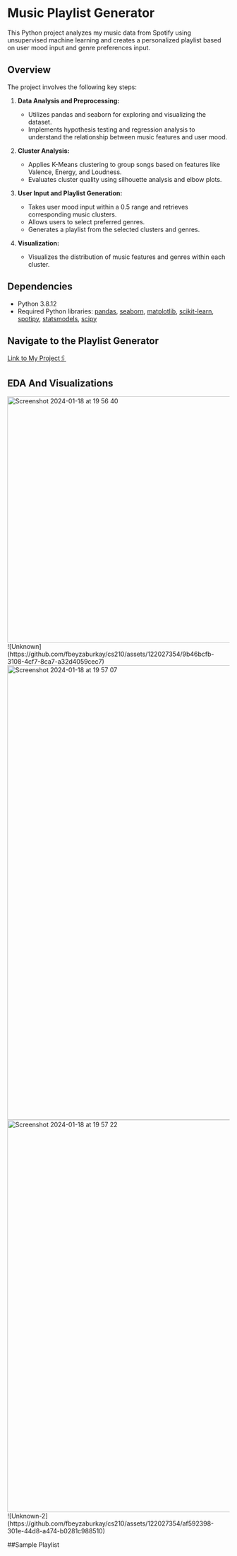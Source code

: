 # Music Playlist Generator

This Python project analyzes my music data from Spotify using unsupervised machine learning and creates a personalized playlist based on user mood input and genre preferences input.

## Overview

The project involves the following key steps:

1. **Data Analysis and Preprocessing:**
   - Utilizes pandas and seaborn for exploring and visualizing the dataset.
   - Implements hypothesis testing and regression analysis to understand the relationship between music features and user mood.

2. **Cluster Analysis:**
   - Applies K-Means clustering to group songs based on features like Valence, Energy, and Loudness.
   - Evaluates cluster quality using silhouette analysis and elbow plots.

3. **User Input and Playlist Generation:**
   - Takes user mood input within a 0.5 range and retrieves corresponding music clusters.
   - Allows users to select preferred genres.
   - Generates a playlist from the selected clusters and genres.

4. **Visualization:**
   - Visualizes the distribution of music features and genres within each cluster.

## Dependencies

- Python 3.8.12
- Required Python libraries: [pandas](https://pandas.pydata.org), [seaborn](https://seaborn.pydata.org), [matplotlib](https://matplotlib.org), [scikit-learn](https://scikit-learn.org/stable/), [spotipy](https://spotipy.readthedocs.io), [statsmodels](https://www.statsmodels.org/stable/index.html), [scipy](https://scipy.org)


## Navigate to the Playlist Generator
[Link to My Project🖇️](https://github.com/fbeyzaburkay/cs210/blob/main/CS210%20Spotify%20playlist%20generator%20by%20mood.ipynb)

## EDA And Visualizations

<img width="557" alt="Screenshot 2024-01-18 at 19 56 40" src="https://github.com/fbeyzaburkay/cs210/assets/122027354/7402d6ce-0d77-4de8-b99b-490f35adf046">
![Unknown](https://github.com/fbeyzaburkay/cs210/assets/122027354/9b46bcfb-3108-4cf7-8ca7-a32d4059cec7)
<img width="1028" alt="Screenshot 2024-01-18 at 19 57 07" src="https://github.com/fbeyzaburkay/cs210/assets/122027354/ea4ecc8d-05a4-4bb1-821e-1f8e69f498f7">
<img width="887" alt="Screenshot 2024-01-18 at 19 57 22" src="https://github.com/fbeyzaburkay/cs210/assets/122027354/7fb0242f-c287-4ea8-b5a4-781a852a65ec">
![Unknown-2](https://github.com/fbeyzaburkay/cs210/assets/122027354/af592398-301e-44d8-a474-b0281c988510)

##Sample Playlist


